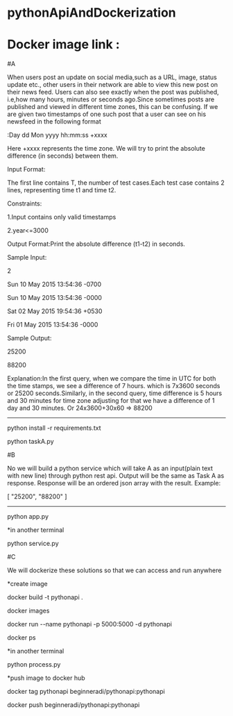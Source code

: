# pythonApiAndDockerization

# Docker image link : 

#A 

When users post an update on social media,such as a URL, image, status update etc., other users in their network are able to view this new post on their news feed. Users can also see exactly when the post was published, i.e,how many hours, minutes or seconds ago.Since sometimes posts are published and viewed in different time zones, this can be confusing. If we are given two timestamps of one such post that a user can see on his newsfeed in the following format

:Day dd Mon yyyy hh:mm:ss +xxxx

Here +xxxx represents the time zone. We will try to print the absolute difference (in seconds) between them.

Input Format:

The first line contains T, the number of test cases.Each test case contains 2 lines, representing time t1 and time t2.

Constraints:

1.Input contains only valid timestamps

2.year<=3000

Output Format:Print the absolute difference (t1-t2)  in seconds.

Sample Input:

2

Sun 10 May 2015 13:54:36 -0700

Sun 10 May 2015 13:54:36 -0000

Sat 02 May 2015 19:54:36 +0530

Fri 01 May 2015 13:54:36 -0000

Sample Output:

25200

88200

Explanation:In the first query, when we compare the time in UTC for both the time stamps, we see a difference of 7 hours. which is 7x3600 seconds or 25200  seconds.Similarly, in the second query, time difference is 5 hours and 30 minutes for time zone adjusting for that we have a difference of 1 day and 30 minutes. Or 24x3600+30x60 => 88200

*****

python install -r requirements.txt

python taskA.py

#B

No we will build a python service which will take A as an input(plain text with new line) through python rest api. Output will be the same as Task A as response. Response will be an ordered json array with the result. Example: 

[ "25200",  "88200" ]

*****

python app.py

*in another terminal

python service.py

#C

We will dockerize these solutions so that we can access and run anywhere

*create image

docker build -t pythonapi .

docker images

docker run --name pythonapi -p 5000:5000 -d pythonapi

docker ps

*in another terminal

python process.py

*push image to docker hub

docker tag pythonapi beginneradi/pythonapi:pythonapi

docker push beginneradi/pythonapi:pythonapi
